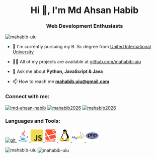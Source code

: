<h1 align="center">Hi 👋, I'm Md Ahsan Habib</h1>
<h3 align="center">Web Development Enthusiasts</h3>

<p align="left"> <img src="https://komarev.com/ghpvc/?username=mahabib-uiu&label=Profile%20views&color=0e75b6&style=flat" alt="mahabib-uiu" /> </p>

- 🔭 I'm currently pursuing my B. Sc degree from [United International University](uiu.ac.bd)

- 👨‍💻 All of my projects are available at [github.com/mahabib-uiu](github.com/mahabib-uiu)

- 💬 Ask me about **Python, JavaScript & Java**

- 📫 How to reach me **mahabib.uiu@gmail.com**

<h3 align="left">Connect with me:</h3>
<p align="left">
<a href="https://linkedin.com/in/mahabib-uiu" target="blank"><img align="center" src="https://raw.githubusercontent.com/rahuldkjain/github-profile-readme-generator/master/src/images/icons/Social/linked-in-alt.svg" alt="imd-ahsan-habib" height="30" width="40" /></a>
<a href="https://fb.com/mahabib.py" target="blank"><img align="center" src="https://raw.githubusercontent.com/rahuldkjain/github-profile-readme-generator/master/src/images/icons/Social/facebook.svg" alt="mahabib2026" height="30" width="40" /></a>
<a href="https://instagram.com/mahabib.py" target="blank"><img align="center" src="https://raw.githubusercontent.com/rahuldkjain/github-profile-readme-generator/master/src/images/icons/Social/instagram.svg" alt="mahabib2026" height="30" width="40" /></a>
</p>

<h3 align="left">Languages and Tools:</h3>
<p align="left"> <a href="https://git-scm.com/" target="_blank" rel="noreferrer"> <img src="https://www.vectorlogo.zone/logos/git-scm/git-scm-icon.svg" alt="git" width="40" height="40"/> </a> <a href="https://www.java.com" target="_blank" rel="noreferrer"> <img src="https://raw.githubusercontent.com/devicons/devicon/master/icons/java/java-original.svg" alt="java" width="40" height="40"/> </a> <a href="https://developer.mozilla.org/en-US/docs/Web/JavaScript" target="_blank" rel="noreferrer"> <img src="https://raw.githubusercontent.com/devicons/devicon/master/icons/javascript/javascript-original.svg" alt="javascript" width="40" height="40"/> </a> <a href="https://laravel.com/" target="_blank" rel="noreferrer"> <img src="https://raw.githubusercontent.com/devicons/devicon/master/icons/laravel/laravel-plain-wordmark.svg" alt="laravel" width="40" height="40"/> </a> <a href="https://www.linux.org/" target="_blank" rel="noreferrer"> <img src="https://raw.githubusercontent.com/devicons/devicon/master/icons/linux/linux-original.svg" alt="linux" width="40" height="40"/> </a> <a href="https://www.mysql.com/" target="_blank" rel="noreferrer"> <img src="https://raw.githubusercontent.com/devicons/devicon/master/icons/mysql/mysql-original-wordmark.svg" alt="mysql" width="40" height="40"/> </a> <a href="https://www.php.net" target="_blank" rel="noreferrer"> <img src="https://raw.githubusercontent.com/devicons/devicon/master/icons/php/php-original.svg" alt="php" width="40" height="40"/> </a> </p>

<p><img align="left" src="https://github-readme-stats.vercel.app/api/top-langs?username=mahabib-uiu&show_icons=true&locale=en&layout=compact" alt="mahabib-uiu" /></p>

<p>&nbsp;<img align="center" src="https://github-readme-stats.vercel.app/api?username=mahabib-uiu&show_icons=true&locale=en" alt="mahabib-uiu" /></p>

